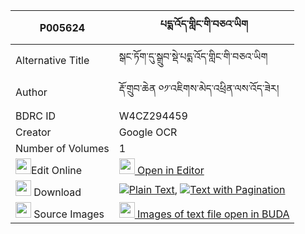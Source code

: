 |P005624|པདྨ་འོད་གླིང་གི་བཅའ་ཡིག 
| --- | --- 
|Alternative Title |སྒང་ཏོག་དུ་སྒྲུབ་སྡེ་པདྨ་འོད་གླིང་གི་བཅའ་ཡིག
|Author| རྡོ་གྲུབ་ཆེན ༠༡་འཇིགས་མེད་འཕྲིན་ལས་འོད་ཟེར།
|BDRC ID | W4CZ294459
|Creator | Google OCR
|Number of Volumes| 1
|<img width="25" src="https://img.icons8.com/color/25/000000/edit-property.png">Edit Online| [<img width="25" src="https://avatars.githubusercontent.com/u/45091458?s=200&v=4"> Open in Editor](http://editor.openpecha.org/P005624)
|<img width="25" src="https://img.icons8.com/fluent/48/000000/download-2.png"/>  Download | [![](https://img.icons8.com/color/20/000000/txt.png)Plain Text](https://github.com/Openpecha/P005624/releases/download/v1/pema_o_ling_gi_chayik_plain_P005624.zip), [![](https://img.icons8.com/color/20/000000/txt.png)Text with Pagination](https://github.com/Openpecha/P005624/releases/download/v1/pema_o_ling_gi_chayik_pages_P005624.zip)
|<img width="25" src="https://img.icons8.com/plasticine/100/000000/pictures-folder.png"/>  Source Images | [<img width="25" src="https://library.bdrc.io/icons/BUDA-small.svg"> Images of text file open in BUDA](https://library.bdrc.io/show/bdr:W4CZ294459)